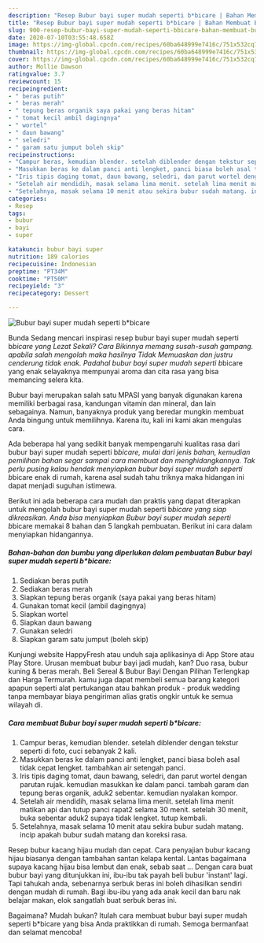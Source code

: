 ```yaml
---
description: "Resep Bubur bayi super mudah seperti b*bicare | Bahan Membuat Bubur bayi super mudah seperti b*bicare Yang Menggugah Selera"
title: "Resep Bubur bayi super mudah seperti b*bicare | Bahan Membuat Bubur bayi super mudah seperti b*bicare Yang Menggugah Selera"
slug: 900-resep-bubur-bayi-super-mudah-seperti-bbicare-bahan-membuat-bubur-bayi-super-mudah-seperti-bbicare-yang-menggugah-selera
date: 2020-07-10T03:55:48.658Z
image: https://img-global.cpcdn.com/recipes/60ba648999e7416c/751x532cq70/bubur-bayi-super-mudah-seperti-bbicare-foto-resep-utama.jpg
thumbnail: https://img-global.cpcdn.com/recipes/60ba648999e7416c/751x532cq70/bubur-bayi-super-mudah-seperti-bbicare-foto-resep-utama.jpg
cover: https://img-global.cpcdn.com/recipes/60ba648999e7416c/751x532cq70/bubur-bayi-super-mudah-seperti-bbicare-foto-resep-utama.jpg
author: Mollie Dawson
ratingvalue: 3.7
reviewcount: 15
recipeingredient:
- " beras putih"
- " beras merah"
- " tepung beras organik saya pakai yang beras hitam"
- " tomat kecil ambil dagingnya"
- " wortel"
- " daun bawang"
- " seledri"
- " garam satu jumput boleh skip"
recipeinstructions:
- "Campur beras, kemudian blender. setelah diblender dengan tekstur seperti di foto, cuci sebanyak 2 kali."
- "Masukkan beras ke dalam panci anti lengket, panci biasa boleh asal tidak cepat lengket. tambahkan air setengah panci."
- "Iris tipis daging tomat, daun bawang, seledri, dan parut wortel dengan parutan rujak. kemudian masukkan ke dalam panci. tambah garam dan tepung beras organik, aduk2 sebentar. kemudian nyalakan kompor."
- "Setelah air mendidih, masak selama lima menit. setelah lima menit matikan api dan tutup panci rapat2 selama 30 menit. setelah 30 menit, buka sebentar aduk2 supaya tidak lengket. tutup kembali."
- "Setelahnya, masak selama 10 menit atau sekira bubur sudah matang. incip apakah bubur sudah matang dan koreksi rasa."
categories:
- Resep
tags:
- bubur
- bayi
- super

katakunci: bubur bayi super 
nutrition: 189 calories
recipecuisine: Indonesian
preptime: "PT34M"
cooktime: "PT50M"
recipeyield: "3"
recipecategory: Dessert

---
```



![Bubur bayi super mudah seperti b*bicare](https://img-global.cpcdn.com/recipes/60ba648999e7416c/751x532cq70/bubur-bayi-super-mudah-seperti-bbicare-foto-resep-utama.jpg)

Bunda Sedang mencari inspirasi resep bubur bayi super mudah seperti b*bicare yang Lezat Sekali? Cara Bikinnya memang susah-susah gampang. apabila salah mengolah maka hasilnya Tidak Memuaskan dan justru cenderung tidak enak. Padahal bubur bayi super mudah seperti b*bicare yang enak selayaknya mempunyai aroma dan cita rasa yang bisa memancing selera kita.

Bubur bayi merupakan salah satu MPASI yang banyak digunakan karena memiliki berbagai rasa, kandungan vitamin dan mineral, dan lain sebagainya. Namun, banyaknya produk yang beredar mungkin membuat Anda bingung untuk memilihnya. Karena itu, kali ini kami akan mengulas cara.

Ada beberapa hal yang sedikit banyak mempengaruhi kualitas rasa dari bubur bayi super mudah seperti b*bicare, mulai dari jenis bahan, kemudian pemilihan bahan segar sampai cara membuat dan menghidangkannya. Tak perlu pusing kalau hendak menyiapkan bubur bayi super mudah seperti b*bicare enak di rumah, karena asal sudah tahu triknya maka hidangan ini dapat menjadi suguhan istimewa.


Berikut ini ada beberapa cara mudah dan praktis yang dapat diterapkan untuk mengolah bubur bayi super mudah seperti b*bicare yang siap dikreasikan. Anda bisa menyiapkan Bubur bayi super mudah seperti b*bicare memakai 8 bahan dan 5 langkah pembuatan. Berikut ini cara dalam menyiapkan hidangannya.

<!--inarticleads1-->

##### Bahan-bahan dan bumbu yang diperlukan dalam pembuatan Bubur bayi super mudah seperti b*bicare:

1. Sediakan  beras putih
1. Sediakan  beras merah
1. Siapkan  tepung beras organik (saya pakai yang beras hitam)
1. Gunakan  tomat kecil (ambil dagingnya)
1. Siapkan  wortel
1. Siapkan  daun bawang
1. Gunakan  seledri
1. Siapkan  garam satu jumput (boleh skip)


Kunjungi website HappyFresh atau unduh saja aplikasinya di App Store atau Play Store. Urusan membuat bubur bayi jadi mudah, kan? Duo rasa, bubur kuning &amp; beras merah. Beli Sereal &amp; Bubur Bayi Dengan Pilihan Terlengkap dan Harga Termurah. kamu juga dapat membeli semua barang kategori apapun seperti alat pertukangan atau bahkan produk - produk wedding tanpa membayar biaya pengiriman alias gratis ongkir untuk ke semua wilayah di. 

<!--inarticleads2-->

##### Cara membuat Bubur bayi super mudah seperti b*bicare:

1. Campur beras, kemudian blender. setelah diblender dengan tekstur seperti di foto, cuci sebanyak 2 kali.
1. Masukkan beras ke dalam panci anti lengket, panci biasa boleh asal tidak cepat lengket. tambahkan air setengah panci.
1. Iris tipis daging tomat, daun bawang, seledri, dan parut wortel dengan parutan rujak. kemudian masukkan ke dalam panci. tambah garam dan tepung beras organik, aduk2 sebentar. kemudian nyalakan kompor.
1. Setelah air mendidih, masak selama lima menit. setelah lima menit matikan api dan tutup panci rapat2 selama 30 menit. setelah 30 menit, buka sebentar aduk2 supaya tidak lengket. tutup kembali.
1. Setelahnya, masak selama 10 menit atau sekira bubur sudah matang. incip apakah bubur sudah matang dan koreksi rasa.


Resep bubur kacang hijau mudah dan cepat. Cara penyajian bubur kacang hijau biasanya dengan tambahan santan kelapa kental. Lantas bagaimana supaya kacang hijau bisa lembut dan enak, sebab saat … Dengan cara buat bubur bayi yang ditunjukkan ini, ibu-ibu tak payah beli bubur &#39;instant&#39; lagi. Tapi tahukah anda, sebenarnya serbuk beras ini boleh dihasilkan sendiri dengan mudah di rumah. Bagi ibu-ibu yang ada anak kecil dan baru nak belajar makan, elok sangatlah buat serbuk beras ini. 

Bagaimana? Mudah bukan? Itulah cara membuat bubur bayi super mudah seperti b*bicare yang bisa Anda praktikkan di rumah. Semoga bermanfaat dan selamat mencoba!
